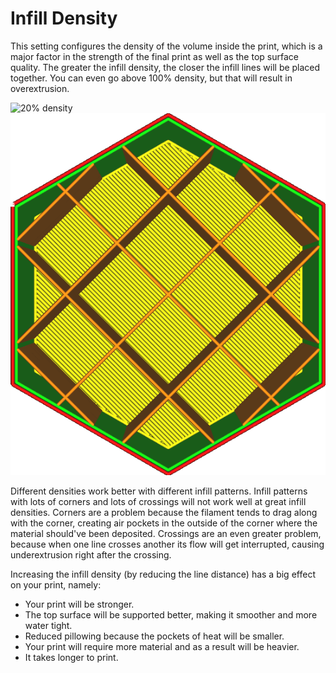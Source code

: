 Infill Density
====
This setting configures the density of the volume inside the print, which is a major factor in the strength of the final print as well as the top surface quality. The greater the infill density, the closer the infill lines will be placed together. You can even go above 100% density, but that will result in overextrusion.

![20% density](../images/infill_sparse_density_high.png)
![10% density](../images/infill_sparse_density_low.png)

Different densities work better with different infill patterns. Infill patterns with lots of corners and lots of crossings will not work well at great infill densities. Corners are a problem because the filament tends to drag along with the corner, creating air pockets in the outside of the corner where the material should've been deposited. Crossings are an even greater problem, because when one line crosses another its flow will get interrupted, causing underextrusion right after the crossing.

Increasing the infill density (by reducing the line distance) has a big effect on your print, namely:
* Your print will be stronger.
* The top surface will be supported better, making it smoother and more water tight.
* Reduced pillowing because the pockets of heat will be smaller.
* Your print will require more material and as a result will be heavier.
* It takes longer to print.